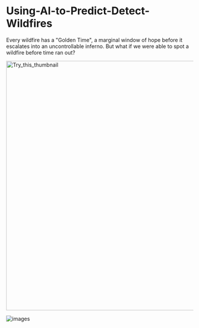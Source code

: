 # Using-AI-to-Predict-Detect-Wildfires
Every wildfire has a "Golden Time", a marginal window of hope before it escalates into an uncontrollable inferno. But what if we were able to spot a wildfire before time ran out?


<img width="673" alt="Try_this_thumbnail" src="https://github.com/ljbcoder/Using-AI-to-Predict-Detect-Wildfires/assets/146613804/79d7f373-e896-4569-8f8f-b2628eb6ac6d">

![images](https://github.com/ljbcoder/Using-AI-to-Predict-Detect-Wildfires/assets/146613804/9f05dd7a-175a-452f-a10d-940faf0ec350)
